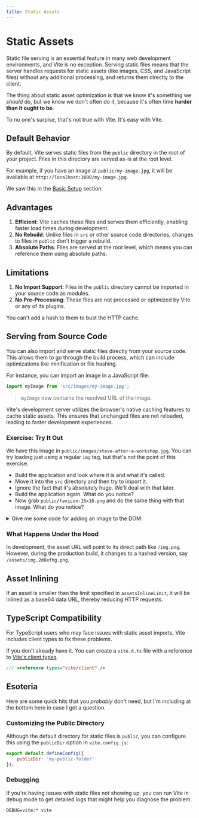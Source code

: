```yaml
---
title: Static Assets
---
```


# Static Assets

Static file serving is an essential feature in many web development environments, and Vite is no exception. Serving static files means that the server handles requests for static assets (like images, CSS, and JavaScript files) without any additional processing, and returns them directly to the client.

The thing about static asset optimization is that we know it's something we _should_ do, but we know we don't often do it, because it's often time **harder than it ought to be**.

To no one's surpise, that's not true with Vite. It's easy with Vite.

## Default Behavior

By default, Vite serves static files from the `public` directory in the root of your project. Files in this directory are served as-is at the root level.

For example, if you have an image at `public/my-image.jpg`, it will be available at `http://localhost:3000/my-image.jpg`.

We saw this in the [Basic Setup](./basic-setup.md) section.

## Advantages

1. **Efficient**: Vite caches these files and serves them efficiently, enabling faster load times during development.
2. **No Rebuild**: Unlike files in `src` or other source code directories, changes to files in `public` don't trigger a rebuild.
3. **Absolute Paths**: Files are served at the root level, which means you can reference them using absolute paths.

## Limitations

1. **No Import Support**: Files in the `public` directory cannot be imported in your source code as modules.
2. **No Pre-Processing**: These files are not processed or optimized by Vite or any of its plugins.

You can't add a hash to them to bust the HTTP cache.

## Serving from Source Code

You can also import and serve static files directly from your source code. This allows them to go through the build process, which can include optimizations like minification or file hashing.

For instance, you can import an image in a JavaScript file:

```jsx
import myImage from 'src/images/my-image.jpg';
```

> `myImage` now contains the resolved URL of the image.

Vite's development server utilizes the browser's native caching features to cache static assets. This ensures that unchanged files are not reloaded, leading to faster development experiences.

<div class="exercise">

### Exercise: Try It Out

We have this image in `public/images/steve-after-a-workshop.jpg`. You can try loading just using a regular `img` tag, but that's not the point of this exercise.

- Build the application and look where it is and what it's called.
- Move it into the `src` directory and then try to import it.
- Ignore the fact that it's absolutely huge. We'll deal with that later.
- Build the application again. What do you notice?
- Now grab `public/favicon-16x16.png` and do the same thing with that image. What do you notice?

</div>

<details><summary>Give me some code for adding an image to the DOM.</summary>

Okay, here you go.

```jsx
import image from './steve-after-a-workshop.jpg';

const content = document.querySelector('#content');

export default function loadImage() {
	const imageElement = document.createElement('img');
	imageElement.src = image;
	content.appendChild(imageElement);
}
```

</details>

### What Happens Under the Hood

In development, the asset URL will point to its direct path like `/img.png`. However, during the production build, it changes to a hashed version, say `/assets/img.2d8efhg.png`.

## Asset Inlining

If an asset is smaller than the limit specified in `assetsInlineLimit`, it will be inlined as a base64 data URL, thereby reducing HTTP requests.

## TypeScript Compatibility

For TypeScript users who may face issues with static asset imports, Vite includes client types to fix these problems.

If you don't already have it. You can create a `vite.d.ts` file with a reference to [Vite's client types](https://vitejs.dev/guide/features.html#client-types).

```ts
/// <reference types="vite/client" />
```

## Esoteria

Here are some quick hits that you _probably_ don't need, but I'm including at the bottom here in case I get a question.

### Customizing the Public Directory

Although the default directory for static files is `public`, you can configure this using the `publicDir` option in `vite.config.js`:

```jsx
export default defineConfig({
	publicDir: 'my-public-folder'
});
```

### Debugging

If you're having issues with static files not showing up, you can run Vite in debug mode to get detailed logs that might help you diagnose the problem.

```
DEBUG=vite:* vite
```
